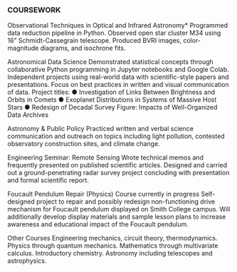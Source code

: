 ### COURSEWORK
Observational Techniques in Optical and Infrared Astronomy*
Programmed data reduction pipeline in Python. Observed open star cluster M34 using 16”
Schmidt-Cassegrain telescope. Produced BVRI images, color-magnitude diagrams, and isochrone fits.


Astronomical Data Science
Demonstrated statistical concepts through collaborative Python programming in Jupyter notebooks and
Google Colab. Independent projects using real-world data with scientific-style papers and presentations.
Focus on best practices in written and visual communication of data.
Project titles:
● Investigation of Links Between Brightness and Orbits in Comets
● Exoplanet Distributions in Systems of Massive Host Stars
● Redesign of Decadal Survey Figure: Impacts of Well-Organized Data Archives


Astronomy & Public Policy
Practiced written and verbal science communication and outreach on topics including light pollution,
contested observatory construction sites, and climate change.


Engineering Seminar: Remote Sensing
Wrote technical memos and frequently presented on published scientific articles. Designed and carried
out a ground-penetrating radar survey project concluding with presentation and formal scientific report.


Foucault Pendulum Repair (Physics) Course currently in progress
Self-designed project to repair and possibly redesign non-functioning drive mechanism for Foucault pendulum
displayed on Smith College campus. Will additionally develop display materials and sample lesson plans to
increase awareness and educational impact of the Foucault pendulum.


Other Courses
Engineering mechanics, circuit theory, thermodynamics. Physics through quantum mechanics. Mathematics
through multivariate calculus. Introductory chemistry. Astronomy including telescopes and astrophysics.
